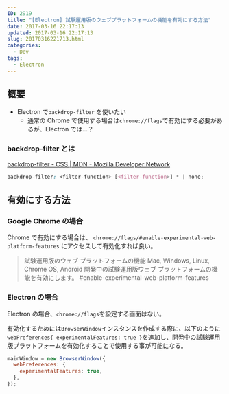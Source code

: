 ```yaml
---
ID: 2919
title: "[Electron] 試験運用版のウェブプラットフォームの機能を有効にする方法"
date: 2017-03-16 22:17:13
updated: 2017-03-16 22:17:13
slug: 20170316221713.html
categories:
  - Dev
tags:
  - Electron
---
```


## 概要

- Electron で`backdrop-filter` を使いたい
  - 通常の Chrome で使用する場合は`chrome://flags`で有効にする必要があるが、Electron では…？

### backdrop-filter とは

[backdrop-filter - CSS | MDN - Mozilla Developer Network](https://developer.mozilla.org/ja/docs/Web/CSS/backdrop-filter)

```css
backdrop-filter: <filter-function> [<filter-function>] * | none;
```

## 有効にする方法

### Google Chrome の場合

Chrome で有効にする場合は、 `chrome://flags/#enable-experimental-web-platform-features` にアクセスして有効化すれば良い。

> 試験運用版のウェブ プラットフォームの機能 Mac, Windows, Linux, Chrome OS, Android
> 開発中の試験運用版ウェブ プラットフォームの機能を有効にします。 #enable-experimental-web-platform-features

### Electron の場合

Electron の場合、`chrome://flags`を設定する画面はない。

有効化するためには`BrowserWindow`インスタンスを作成する際に、以下のように`webPreferences{ experimentalFeatures: true }`を追加し、開発中の試験運用版プラットフォームを有効化することで使用する事が可能になる。

```javascript
mainWindow = new BrowserWindow({
  webPreferences: {
    experimentalFeatures: true,
  },
});
```
